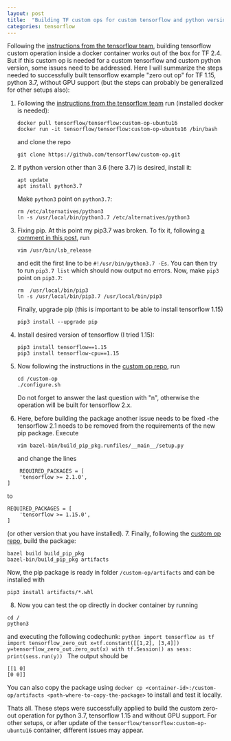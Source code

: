 ```yaml
---
layout: post
title:  "Building TF custom ops for custom tensorflow and python versions"
categories: tensorflow
---
```


Following the [instructions from the tensorflow team][custom-op-repo], building tensorflow custom operation inside a docker container works out of the box for TF 2.4. But if this custom op is needed for a custom tensorflow and custom python version, some issues need to be addressed. Here I will summarize the steps needed to successfully built tensorflow example "zero out op" for TF 1.15, python 3.7, without GPU support (but the steps can probably be generalized for other setups also):
1. Following the [instructions from the tensorflow team][custom-op-repo] run (installed docker is needed):
    ```
    docker pull tensorflow/tensorflow:custom-op-ubuntu16
    docker run -it tensorflow/tensorflow:custom-op-ubuntu16 /bin/bash
    ``` 
    and clone the repo
    ```
    git clone https://github.com/tensorflow/custom-op.git
    ```

2. If python version other than 3.6 (here 3.7) is desired, install it:
   ```
   apt update
   apt install python3.7
   ```
   Make `python3` point on `python3.7`:
   ```
   rm /etc/alternatives/python3
   ln -s /usr/local/bin/python3.7 /etc/alternatives/python3
   ```

3. Fixing pip. At this point my pip3.7 was broken. To fix it, following [a comment in this post](https://stackoverflow.com/questions/44967202/pip-is-showing-error-lsb-release-a-returned-non-zero-exit-status-1/48245920), run 
   ```
   vim /usr/bin/lsb_release
   ```
   and edit the first line to be `#!/usr/bin/python3.7 -Es`. You can then try to run `pip3.7 list` which should now output no errors.
   Now, make `pip3` point on `pip3.7`:
   ```
   rm  /usr/local/bin/pip3
   ln -s /usr/local/bin/pip3.7 /usr/local/bin/pip3
   ```
   Finally, upgrade pip (this is important to be able to install tensorflow 1.15)
   ```
   pip3 install --upgrade pip
   ```

4. Install desired version of tensorflow (I tried 1.15):
   ```
   pip3 install tensorflow==1.15
   pip3 install tensorflow-cpu==1.15
   ``` 
5. Now following the instructions in the [custom op repo][custom-op-repo], run 
   ```
   cd /custom-op
   ./configure.sh
   ```
   Do not forget to answer the last question with "n", otherwise the operation will be built for tensorflow 2.x. 
6. Here, before building the package another issue needs to be fixed -the tensorflow 2.1 needs to be removed from the requirements of the new pip package. Execute
    ```
    vim bazel-bin/build_pip_pkg.runfiles/__main__/setup.py
    ```
    and change the lines
```
    REQUIRED_PACKAGES = [
    'tensorflow >= 2.1.0',
]
```
to 
```
REQUIRED_PACKAGES = [
    'tensorflow >= 1.15.0',
]
```
(or other version that you have installed).
7. Finally, following the [custom op repo][custom-op-repo], build the package:
   ```
   bazel build build_pip_pkg
   bazel-bin/build_pip_pkg artifacts
   ```
   Now, the pip package is ready in folder `/custom-op/artifacts` and can be installed with
   ```
   pip3 install artifacts/*.whl
   ```
 8. Now you can test the op directly in docker container by running 
```
cd /
python3
```
and executing the following codechunk:
    ```python
    import tensorflow as tf
    import tensorflow_zero_out
    x=tf.constant([[1,2], [3,4]])
    y=tensorflow_zero_out.zero_out(x)
    with tf.Session() as sess:
        print(sess.run(y))
    ```
The output should be
```
[[1 0]
[0 0]]
```
You can also copy the package using 
`docker cp <container-id>:/custom-op/artifacts <path-where-to-copy-the-package>` to install and test it locally.

Thats all. These steps were successfully applied to build the custom zero-out operation for python 3.7, tensorflow 1.15 and without GPU support. For other setups, or after update of the `tensorflow/tensorflow:custom-op-ubuntu16` container, different issues may appear.

[custom-op-repo]: https://github.com/tensorflow/custom-op

